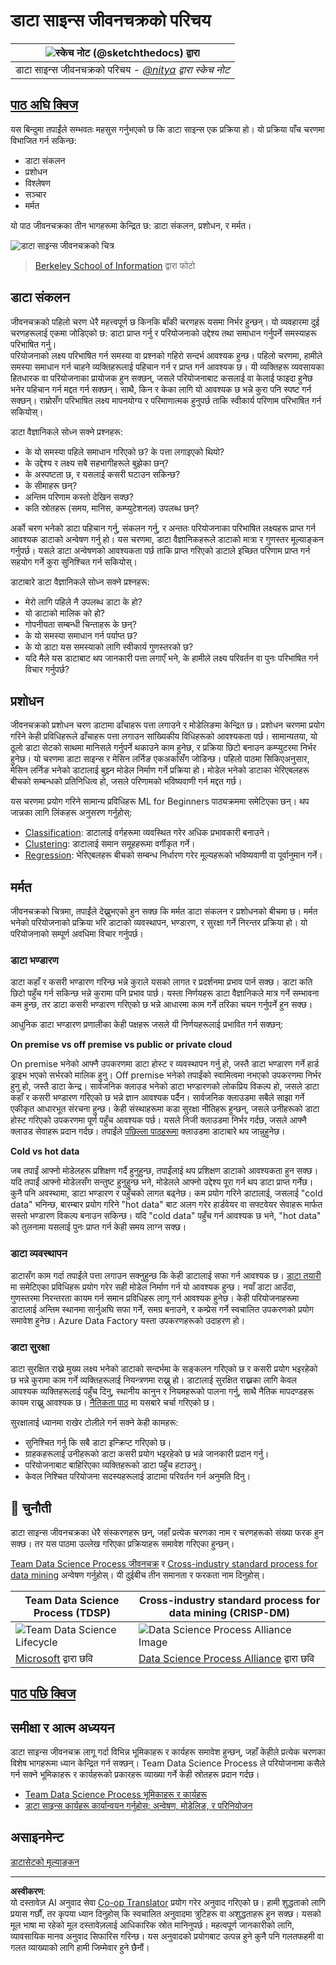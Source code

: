 <!--
CO_OP_TRANSLATOR_METADATA:
{
  "original_hash": "07478c2092203a69087b9c76b1f4dd56",
  "translation_date": "2025-09-06T07:45:31+00:00",
  "source_file": "4-Data-Science-Lifecycle/14-Introduction/README.md",
  "language_code": "ne"
}
-->
# डाटा साइन्स जीवनचक्रको परिचय

|![ स्केच नोट [(@sketchthedocs)](https://sketchthedocs.dev) द्वारा ](../../sketchnotes/14-DataScience-Lifecycle.png)|
|:---:|
| डाटा साइन्स जीवनचक्रको परिचय - _[@nitya](https://twitter.com/nitya) द्वारा स्केच नोट_ |

## [पाठ अघि क्विज](https://ff-quizzes.netlify.app/en/ds/quiz/26)

यस बिन्दुमा तपाईंले सम्भवतः महसुस गर्नुभएको छ कि डाटा साइन्स एक प्रक्रिया हो। यो प्रक्रिया पाँच चरणमा विभाजित गर्न सकिन्छ:

- डाटा संकलन
- प्रशोधन
- विश्लेषण
- सञ्चार
- मर्मत

यो पाठ जीवनचक्रका तीन भागहरूमा केन्द्रित छ: डाटा संकलन, प्रशोधन, र मर्मत।

![डाटा साइन्स जीवनचक्रको चित्र](../../../../4-Data-Science-Lifecycle/14-Introduction/images/data-science-lifecycle.jpg)
> [Berkeley School of Information](https://ischoolonline.berkeley.edu/data-science/what-is-data-science/) द्वारा फोटो

## डाटा संकलन

जीवनचक्रको पहिलो चरण धेरै महत्त्वपूर्ण छ किनकि बाँकी चरणहरू यसमा निर्भर हुन्छन्। यो व्यवहारमा दुई चरणहरूलाई एकमा जोडिएको छ: डाटा प्राप्त गर्नु र परियोजनाको उद्देश्य तथा समाधान गर्नुपर्ने समस्याहरू परिभाषित गर्नु।  
परियोजनाको लक्ष्य परिभाषित गर्न समस्या वा प्रश्नको गहिरो सन्दर्भ आवश्यक हुन्छ। पहिलो चरणमा, हामीले समस्या समाधान गर्न चाहने व्यक्तिहरूलाई पहिचान गर्न र प्राप्त गर्न आवश्यक छ। यी व्यक्तिहरू व्यवसायका हितधारक वा परियोजनाका प्रायोजक हुन सक्छन्, जसले परियोजनाबाट कसलाई वा केलाई फाइदा हुनेछ भनेर पहिचान गर्न मद्दत गर्न सक्छन्। साथै, किन र केका लागि यो आवश्यक छ भन्ने कुरा पनि स्पष्ट गर्न सक्छन्। राम्रोसँग परिभाषित लक्ष्य मापनयोग्य र परिमाणात्मक हुनुपर्छ ताकि स्वीकार्य परिणाम परिभाषित गर्न सकियोस्।  

डाटा वैज्ञानिकले सोध्न सक्ने प्रश्नहरू:
- के यो समस्या पहिले समाधान गरिएको छ? के पत्ता लगाइएको थियो?
- के उद्देश्य र लक्ष्य सबै सहभागीहरूले बुझेका छन्?
- के अस्पष्टता छ, र यसलाई कसरी घटाउन सकिन्छ?
- के सीमाहरू छन्?
- अन्तिम परिणाम कस्तो देखिन सक्छ?
- कति स्रोतहरू (समय, मानिस, कम्प्युटेशनल) उपलब्ध छन्?

अर्को चरण भनेको डाटा पहिचान गर्नु, संकलन गर्नु, र अन्ततः परियोजनाका परिभाषित लक्ष्यहरू प्राप्त गर्न आवश्यक डाटाको अन्वेषण गर्नु हो। यस चरणमा, डाटा वैज्ञानिकहरूले डाटाको मात्रा र गुणस्तर मूल्याङ्कन गर्नुपर्छ। यसले डाटा अन्वेषणको आवश्यकता पर्छ ताकि प्राप्त गरिएको डाटाले इच्छित परिणाम प्राप्त गर्न सहयोग गर्ने कुरा सुनिश्चित गर्न सकियोस्।  

डाटाबारे डाटा वैज्ञानिकले सोध्न सक्ने प्रश्नहरू:
- मेरो लागि पहिले नै उपलब्ध डाटा के हो?
- यो डाटाको मालिक को हो?
- गोपनीयता सम्बन्धी चिन्ताहरू के छन्?
- के यो समस्या समाधान गर्न पर्याप्त छ?
- के यो डाटा यस समस्याको लागि स्वीकार्य गुणस्तरको छ?
- यदि मैले यस डाटाबाट थप जानकारी पत्ता लगाएँ भने, के हामीले लक्ष्य परिवर्तन वा पुनः परिभाषित गर्न विचार गर्नुपर्छ?

## प्रशोधन

जीवनचक्रको प्रशोधन चरण डाटामा ढाँचाहरू पत्ता लगाउने र मोडेलिङमा केन्द्रित छ। प्रशोधन चरणमा प्रयोग गरिने केही प्रविधिहरूले ढाँचाहरू पत्ता लगाउन सांख्यिकीय विधिहरूको आवश्यकता पर्छ। सामान्यतया, यो ठूलो डाटा सेटको साथमा मानिसले गर्नुपर्ने थकाउने काम हुनेछ, र प्रक्रिया छिटो बनाउन कम्प्युटरमा निर्भर हुनेछ। यो चरणमा डाटा साइन्स र मेसिन लर्निङ एकअर्कासँग जोडिन्छ। पहिलो पाठमा सिकिएअनुसार, मेसिन लर्निङ भनेको डाटालाई बुझ्न मोडेल निर्माण गर्ने प्रक्रिया हो। मोडेल भनेको डाटाका भेरिएबलहरू बीचको सम्बन्धको प्रतिनिधित्व हो, जसले परिणामको भविष्यवाणी गर्न मद्दत गर्छ।  

यस चरणमा प्रयोग गरिने सामान्य प्रविधिहरू ML for Beginners पाठ्यक्रममा समेटिएका छन्। थप जान्नका लागि लिंकहरू अनुसरण गर्नुहोस्:

- [Classification](https://github.com/microsoft/ML-For-Beginners/tree/main/4-Classification): डाटालाई वर्गहरूमा व्यवस्थित गरेर अधिक प्रभावकारी बनाउने।
- [Clustering](https://github.com/microsoft/ML-For-Beginners/tree/main/5-Clustering): डाटालाई समान समूहहरूमा वर्गीकृत गर्ने।
- [Regression](https://github.com/microsoft/ML-For-Beginners/tree/main/2-Regression): भेरिएबलहरू बीचको सम्बन्ध निर्धारण गरेर मूल्यहरूको भविष्यवाणी वा पूर्वानुमान गर्ने।

## मर्मत

जीवनचक्रको चित्रमा, तपाईंले देख्नुभएको हुन सक्छ कि मर्मत डाटा संकलन र प्रशोधनको बीचमा छ। मर्मत भनेको परियोजनाको प्रक्रिया भरि डाटाको व्यवस्थापन, भण्डारण, र सुरक्षा गर्ने निरन्तर प्रक्रिया हो। यो परियोजनाको सम्पूर्ण अवधिमा विचार गर्नुपर्छ।  

### डाटा भण्डारण
डाटा कहाँ र कसरी भण्डारण गरिन्छ भन्ने कुराले यसको लागत र प्रदर्शनमा प्रभाव पार्न सक्छ। डाटा कति छिटो पहुँच गर्न सकिन्छ भन्ने कुरामा पनि प्रभाव पार्छ। यस्ता निर्णयहरू डाटा वैज्ञानिकले मात्र गर्ने सम्भावना कम हुन्छ, तर डाटा कसरी भण्डारण गरिएको छ भन्ने आधारमा काम गर्ने तरिका चयन गर्नुपर्ने हुन सक्छ।  

आधुनिक डाटा भण्डारण प्रणालीका केही पक्षहरू जसले यी निर्णयहरूलाई प्रभावित गर्न सक्छन्:

**On premise vs off premise vs public or private cloud**

On premise भनेको आफ्नै उपकरणमा डाटा होस्ट र व्यवस्थापन गर्नु हो, जस्तै डाटा भण्डारण गर्ने हार्ड ड्राइभ भएको सर्भरको मालिक हुनु। Off premise भनेको तपाईंको स्वामित्वमा नभएको उपकरणमा निर्भर हुनु हो, जस्तै डाटा केन्द्र। सार्वजनिक क्लाउड भनेको डाटा भण्डारणको लोकप्रिय विकल्प हो, जसले डाटा कहाँ र कसरी भण्डारण गरिएको छ भन्ने ज्ञान आवश्यक पर्दैन। सार्वजनिक क्लाउडमा सबैले साझा गर्ने एकीकृत आधारभूत संरचना हुन्छ। केही संस्थाहरूमा कडा सुरक्षा नीतिहरू हुन्छन्, जसले उनीहरूको डाटा होस्ट गरिएको उपकरणमा पूर्ण पहुँच आवश्यक पर्छ। यसले निजी क्लाउडमा निर्भर गर्दछ, जसले आफ्नै क्लाउड सेवाहरू प्रदान गर्दछ। तपाईंले [पछिल्ला पाठहरूमा](https://github.com/microsoft/Data-Science-For-Beginners/tree/main/5-Data-Science-In-Cloud) क्लाउडमा डाटाबारे थप जान्नुहुनेछ।  

**Cold vs hot data**

जब तपाईं आफ्नो मोडेलहरू प्रशिक्षण गर्दै हुनुहुन्छ, तपाईंलाई थप प्रशिक्षण डाटाको आवश्यकता हुन सक्छ। यदि तपाईं आफ्नो मोडेलसँग सन्तुष्ट हुनुहुन्छ भने, मोडेलले आफ्नो उद्देश्य पूरा गर्न थप डाटा प्राप्त गर्नेछ। कुनै पनि अवस्थामा, डाटा भण्डारण र पहुँचको लागत बढ्नेछ। कम प्रयोग गरिने डाटालाई, जसलाई "cold data" भनिन्छ, बारम्बार प्रयोग गरिने "hot data" बाट अलग गरेर हार्डवेयर वा सफ्टवेयर सेवाहरू मार्फत सस्तो भण्डारण विकल्प बनाउन सकिन्छ। यदि "cold data" पहुँच गर्न आवश्यक छ भने, "hot data" को तुलनामा यसलाई पुनः प्राप्त गर्न केही समय लाग्न सक्छ।  

### डाटा व्यवस्थापन
डाटासँग काम गर्दा तपाईंले पत्ता लगाउन सक्नुहुन्छ कि केही डाटालाई सफा गर्न आवश्यक छ। [डाटा तयारी](https://github.com/microsoft/Data-Science-For-Beginners/tree/main/2-Working-With-Data/08-data-preparation) मा समेटिएका प्रविधिहरू प्रयोग गरेर सही मोडेल निर्माण गर्न यो आवश्यक हुन्छ। नयाँ डाटा आउँदा, गुणस्तरमा निरन्तरता कायम गर्न समान प्रविधिहरू लागू गर्न आवश्यक हुनेछ। केही परियोजनाहरूमा डाटालाई अन्तिम स्थानमा सार्नुअघि सफा गर्ने, समग्र बनाउने, र कम्प्रेस गर्ने स्वचालित उपकरणको प्रयोग समावेश हुनेछ। Azure Data Factory यस्ता उपकरणहरूको उदाहरण हो।  

### डाटा सुरक्षा
डाटा सुरक्षित राख्ने मुख्य लक्ष्य भनेको डाटाको सन्दर्भमा के सङ्कलन गरिएको छ र कसरी प्रयोग भइरहेको छ भन्ने कुरामा काम गर्ने व्यक्तिहरूलाई नियन्त्रणमा राख्नु हो। डाटालाई सुरक्षित राख्नका लागि केवल आवश्यक व्यक्तिहरूलाई पहुँच दिनु, स्थानीय कानुन र नियमहरूको पालना गर्नु, साथै नैतिक मापदण्डहरू कायम राख्नु आवश्यक छ। [नैतिकता पाठ](https://github.com/microsoft/Data-Science-For-Beginners/tree/main/1-Introduction/02-ethics) मा यसबारे चर्चा गरिएको छ।  

सुरक्षालाई ध्यानमा राखेर टोलीले गर्न सक्ने केही कामहरू:
- सुनिश्चित गर्नु कि सबै डाटा इन्क्रिप्ट गरिएको छ।
- ग्राहकहरूलाई उनीहरूको डाटा कसरी प्रयोग भइरहेको छ भन्ने जानकारी प्रदान गर्नु।
- परियोजनाबाट बाहिरिएका व्यक्तिहरूको डाटा पहुँच हटाउनु।
- केवल निश्चित परियोजना सदस्यहरूलाई डाटामा परिवर्तन गर्न अनुमति दिनु।  

## 🚀 चुनौती

डाटा साइन्स जीवनचक्रका धेरै संस्करणहरू छन्, जहाँ प्रत्येक चरणका नाम र चरणहरूको संख्या फरक हुन सक्छ। तर यस पाठमा उल्लेख गरिएका प्रक्रियाहरू समावेश गरिएका हुन्छन्।  

[Team Data Science Process जीवनचक्र](https://docs.microsoft.com/en-us/azure/architecture/data-science-process/lifecycle) र [Cross-industry standard process for data mining](https://www.datascience-pm.com/crisp-dm-2/) अन्वेषण गर्नुहोस्। यी दुईबीच तीन समानता र फरकता नाम दिनुहोस्।  

|Team Data Science Process (TDSP)|Cross-industry standard process for data mining (CRISP-DM)|
|--|--|
|![Team Data Science Lifecycle](../../../../4-Data-Science-Lifecycle/14-Introduction/images/tdsp-lifecycle2.png) | ![Data Science Process Alliance Image](../../../../4-Data-Science-Lifecycle/14-Introduction/images/CRISP-DM.png) |
| [Microsoft](https://docs.microsoft.comazure/architecture/data-science-process/lifecycle) द्वारा छवि | [Data Science Process Alliance](https://www.datascience-pm.com/crisp-dm-2/) द्वारा छवि |

## [पाठ पछि क्विज](https://ff-quizzes.netlify.app/en/ds/quiz/27)

## समीक्षा र आत्म अध्ययन

डाटा साइन्स जीवनचक्र लागू गर्दा विभिन्न भूमिकाहरू र कार्यहरू समावेश हुन्छन्, जहाँ केहीले प्रत्येक चरणका विशेष भागहरूमा ध्यान केन्द्रित गर्न सक्छन्। Team Data Science Process ले परियोजनामा कसैले गर्न सक्ने भूमिकाहरू र कार्यहरूको प्रकारहरू व्याख्या गर्ने केही स्रोतहरू प्रदान गर्दछ।  

* [Team Data Science Process भूमिकाहरू र कार्यहरू](https://docs.microsoft.com/en-us/azure/architecture/data-science-process/roles-tasks)
* [डाटा साइन्स कार्यहरू कार्यान्वयन गर्नुहोस्: अन्वेषण, मोडेलिङ, र परिनियोजन](https://docs.microsoft.com/en-us/azure/architecture/data-science-process/execute-data-science-tasks)

## असाइनमेन्ट

[डाटासेटको मूल्याङ्कन](assignment.md)

---

**अस्वीकरण**:  
यो दस्तावेज़ AI अनुवाद सेवा [Co-op Translator](https://github.com/Azure/co-op-translator) प्रयोग गरेर अनुवाद गरिएको छ। हामी शुद्धताको लागि प्रयास गर्छौं, तर कृपया ध्यान दिनुहोस् कि स्वचालित अनुवादमा त्रुटिहरू वा अशुद्धताहरू हुन सक्छ। यसको मूल भाषा मा रहेको मूल दस्तावेज़लाई आधिकारिक स्रोत मानिनुपर्छ। महत्वपूर्ण जानकारीको लागि, व्यावसायिक मानव अनुवाद सिफारिस गरिन्छ। यस अनुवादको प्रयोगबाट उत्पन्न हुने कुनै पनि गलतफहमी वा गलत व्याख्याको लागि हामी जिम्मेवार हुने छैनौं।